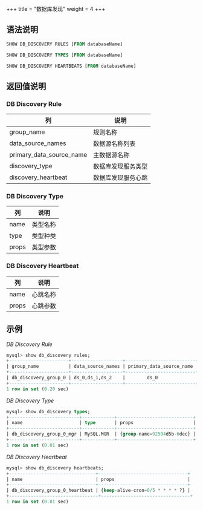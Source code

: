 +++
title = "数据库发现"
weight = 4
+++

## 语法说明

```sql
SHOW DB_DISCOVERY RULES [FROM databaseName]

SHOW DB_DISCOVERY TYPES [FROM databaseName]

SHOW DB_DISCOVERY HEARTBEATS [FROM databaseName]
```

## 返回值说明

### DB Discovery Rule

| 列                       | 说明            |
| ------------------------ | --------------- |
| group_name               | 规则名称         |
| data_source_names        | 数据源名称列表    |
| primary_data_source_name | 主数据源名称      |
| discovery_type           | 数据库发现服务类型 |
| discovery_heartbeat      | 数据库发现服务心跳 |

### DB Discovery Type

| 列                       | 说明            |
| ------------------------ | ---------------|
| name                     | 类型名称        |
| type                     | 类型种类         |
| props                    | 类型参数         |

### DB Discovery Heartbeat

| 列                       | 说明            |
| ------------------------ | ---------------|
| name                     | 心跳名称        |
| props                    | 心跳参数        |

## 示例

*DB Discovery Rule*

```sql
mysql> show db_discovery rules;
+----------------------+-------------------+--------------------------+-----------------------------------------------------------------------------------+------------------------------------------------------------------------------+
| group_name           | data_source_names | primary_data_source_name | discovery_type                                                                    | discovery_heartbeat                                                          |
+----------------------+-------------------+--------------------------+-----------------------------------------------------------------------------------+------------------------------------------------------------------------------+
| db_discovery_group_0 | ds_0,ds_1,ds_2    |        ds_0              | {name=db_discovery_group_0_mgr, type=MySQL.MGR, props={group-name=92504d5b-6dec}} | {name=db_discovery_group_0_heartbeat, props={keep-alive-cron=0/5 * * * * ?}} |
+----------------------+-------------------+--------------------------+-----------------------------------------------------------------------------------+-----------------------------------------------------------------------------+
1 row in set (0.20 sec)
```

*DB Discovery Type*

```sql
mysql> show db_discovery types;
+--------------------------+------------+----------------------------+
| name                     | type       | props                      |
+--------------------------+------------+----------------------------+
| db_discovery_group_0_mgr | MySQL.MGR  | {group-name=92504d5b-6dec} |
+--------------------------+------------+----------------------------+
1 row in set (0.01 sec)
```

*DB Discovery Heartbeat*

```sql
mysql> show db_discovery heartbeats;
+--------------------------------+---------------------------------+
| name                           | props                           |
+--------------------------------+---------------------------------+
| db_discovery_group_0_heartbeat | {keep-alive-cron=0/5 * * * * ?} |
+---------------------------------+---------------------------------+
1 row in set (0.01 sec)
```
